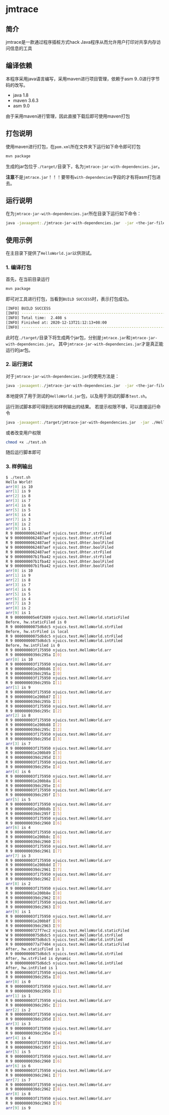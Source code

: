 # jmtrace



## 简介

jmtrace是一款通过程序插桩方式hack Java程序从而允许用户打印对共享内存访问信息的工具

## 编译依赖

本程序采用java语言编写，采用maven进行项目管理，依赖于asm 9..0进行字节码的改写。

- java 1.8
- maven 3.6.3
- asm 9.0

由于采用maven进行管理，因此直接下载后即可使用maven打包



## 打包说明

使用maven进行打包，在`pom.xml`所在文件夹下运行如下命令即可打包

```bash
mvn package
```

生成的jar包位于`./target/`目录下，名为`jmtrace-jar-with-dependencies.jar`。

**注意**不是`jmtrace.jar`！！！要带有`with-dependencies`字段的才有将asm打包进去。


## 运行说明

在为`jmtrace-jar-with-dependencies.jar`所在目录下运行如下命令：

```bash
java -javaagent:./jmtrace-jar-with-dependencies.jar  -jar <the-jar-file-to-hack>
```

## 使用示例

在主目录下提供了`HelloWorld.jar`以供测试。
### 1. 编译打包
首先，在当前目录运行
```bash
mvn package
```
即可对工具进行打包，当看到`BUILD SUCCESS`时，表示打包成功。
```bash
[INFO] BUILD SUCCESS
[INFO] ------------------------------------------------------------------------
[INFO] Total time:  2.408 s
[INFO] Finished at: 2020-12-13T21:12:13+08:00
[INFO] ------------------------------------------------------------------------
```
此时在`./target/`目录下将生成两个jar包，分别是`jmtrace.jar`和`jmtrace-jar-with-dependencies.jar`。
其中`jmtrace-jar-with-dependencies.jar`才是真正能运行的jar包。
### 2. 运行测试
对于`jmtrace-jar-with-dependencies.jar`的使用方法是：
```bash
java -javaagent:./jmtrace-jar-with-dependencies.jar  -jar <the-jar-file-to-hack>
```
本地提供了用于测试的`HelloWorld.jar`包，以及用于测试的脚本`test.sh`。

运行测试脚本即可得到形如样例输出的结果。
若提示权限不够，可以直接运行命令
```bash
java -javaagent:./target/jmtrace-jar-with-dependencies.jar  -jar ./HelloWorld.jar
```
或者改变用户权限
```bash
chmod +x ./test.sh
```
随后运行脚本即可
### 3. 样例输出
```bash
$ ./test.sh
Hello World!
arr[0] is 10
arr[1] is 9
arr[2] is 8
arr[3] is 7
arr[4] is 6
arr[5] is 5
arr[6] is 4
arr[7] is 3
arr[8] is 2
arr[9] is 1
R 9 0000000062487aef njuics.test.Ohter.strFiled
W 9 0000000062487aef njuics.test.Ohter.strFiled
R 9 0000000062487aef njuics.test.Ohter.boolFiled
W 9 0000000062487aef njuics.test.Ohter.boolFiled
R 9 0000000062487aef njuics.test.Ohter.strFiled
W 9 000000007b1fba42 njuics.test.Ohter.strFiled
R 9 000000007b1fba42 njuics.test.Ohter.boolFiled
W 9 000000007b1fba42 njuics.test.Ohter.boolFiled
arr[0] is 10
arr[1] is 9
arr[2] is 8
arr[3] is 7
arr[4] is 6
arr[5] is 5
arr[6] is 4
arr[7] is 3
arr[8] is 2
arr[9] is 1
R 9 000000005e6f2689 njuics.test.HelloWorld.staticFiled
Before, hw.staticFiled is 0
R 9 00000000075d6dc5 njuics.test.HelloWorld.strFiled
Before, hw.strFiled is local
R 9 00000000075d6dc5 njuics.test.HelloWorld.strFiled
R 9 00000000075d6dc5 njuics.test.HelloWorld.intFiled
Before, hw.intFiled is 0
R 9 000000003f175950 njuics.test.HelloWorld.arr
R 9 0000000039dc295a I[0]
arr[0] is 10
R 9 000000003f175950 njuics.test.HelloWorld.arr
R 9 000000001e200b86 I[0]
R 9 0000000039dc295a I[0]
R 9 000000003f175950 njuics.test.HelloWorld.arr
R 9 0000000039dc295b I[1]
arr[1] is 9
R 9 000000003f175950 njuics.test.HelloWorld.arr
R 9 000000001e200b87 I[1]
R 9 0000000039dc295b I[1]
R 9 000000003f175950 njuics.test.HelloWorld.arr
R 9 0000000039dc295c I[2]
arr[2] is 8
R 9 000000003f175950 njuics.test.HelloWorld.arr
R 9 000000001e200b88 I[2]
R 9 0000000039dc295c I[2]
R 9 000000003f175950 njuics.test.HelloWorld.arr
R 9 0000000039dc295d I[3]
arr[3] is 7
R 9 000000003f175950 njuics.test.HelloWorld.arr
R 9 000000001e200b89 I[3]
R 9 0000000039dc295d I[3]
R 9 000000003f175950 njuics.test.HelloWorld.arr
R 9 0000000039dc295e I[4]
arr[4] is 6
R 9 000000003f175950 njuics.test.HelloWorld.arr
R 9 000000001e200b8a I[4]
R 9 0000000039dc295e I[4]
R 9 000000003f175950 njuics.test.HelloWorld.arr
R 9 0000000039dc295f I[5]
arr[5] is 5
R 9 000000003f175950 njuics.test.HelloWorld.arr
R 9 000000001e200b8b I[5]
R 9 0000000039dc295f I[5]
R 9 000000003f175950 njuics.test.HelloWorld.arr
R 9 0000000039dc2960 I[6]
arr[6] is 4
R 9 000000003f175950 njuics.test.HelloWorld.arr
R 9 000000001e200b8c I[6]
R 9 0000000039dc2960 I[6]
R 9 000000003f175950 njuics.test.HelloWorld.arr
R 9 0000000039dc2961 I[7]
arr[7] is 3
R 9 000000003f175950 njuics.test.HelloWorld.arr
R 9 000000001e200b8d I[7]
R 9 0000000039dc2961 I[7]
R 9 000000003f175950 njuics.test.HelloWorld.arr
R 9 0000000039dc2962 I[8]
arr[8] is 2
R 9 000000003f175950 njuics.test.HelloWorld.arr
R 9 000000001e200b8e I[8]
R 9 0000000039dc2962 I[8]
R 9 000000003f175950 njuics.test.HelloWorld.arr
R 9 0000000039dc2963 I[9]
arr[9] is 1
R 9 000000003f175950 njuics.test.HelloWorld.arr
R 9 000000001e200b8f I[9]
R 9 0000000039dc2963 I[9]
W 9 00000000727f7ec2 njuics.test.HelloWorld.staticFiled
W 9 00000000075d6dc5 njuics.test.HelloWorld.strFiled
W 9 00000000075d6dc5 njuics.test.HelloWorld.intFiled
R 9 0000000077a77404 njuics.test.HelloWorld.staticFiled
After, hw.staticFiled is 1
R 9 00000000075d6dc5 njuics.test.HelloWorld.strFiled
After, hw.strFiled is dynamic
R 9 00000000075d6dc5 njuics.test.HelloWorld.intFiled
After, hw.intFiled is 1
R 9 000000003f175950 njuics.test.HelloWorld.arr
R 9 0000000039dc295a I[0]
arr[0] is 0
R 9 000000003f175950 njuics.test.HelloWorld.arr
R 9 0000000039dc295b I[1]
arr[1] is 1
R 9 000000003f175950 njuics.test.HelloWorld.arr
R 9 0000000039dc295c I[2]
arr[2] is 2
R 9 000000003f175950 njuics.test.HelloWorld.arr
R 9 0000000039dc295d I[3]
arr[3] is 3
R 9 000000003f175950 njuics.test.HelloWorld.arr
R 9 0000000039dc295e I[4]
arr[4] is 4
R 9 000000003f175950 njuics.test.HelloWorld.arr
R 9 0000000039dc295f I[5]
arr[5] is 5
R 9 000000003f175950 njuics.test.HelloWorld.arr
R 9 0000000039dc2960 I[6]
arr[6] is 6
R 9 000000003f175950 njuics.test.HelloWorld.arr
R 9 0000000039dc2961 I[7]
arr[7] is 7
R 9 000000003f175950 njuics.test.HelloWorld.arr
R 9 0000000039dc2962 I[8]
arr[8] is 8
R 9 000000003f175950 njuics.test.HelloWorld.arr
R 9 0000000039dc2963 I[9]
arr[9] is 9

```